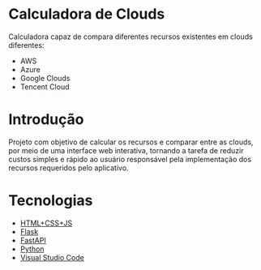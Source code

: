 # Calculadora de Clouds

Calculadora capaz de compara diferentes recursos existentes em clouds diferentes:
- AWS
- Azure
- Google Clouds
- Tencent Cloud


# Introdução

Projeto com objetivo de calcular os recursos e comparar entre as clouds, por meio de uma interface web interativa, tornando a tarefa de reduzir custos simples e rápido ao usuário responsável pela implementação dos recursos requeridos pelo aplicativo.
 
# Tecnologias
- [HTML+CSS+JS](https://developer.mozilla.org/en-US/)
- [Flask](https://flask.palletsprojects.com/en/2.2.x/)
- [FastAPI](https://fastapi.tiangolo.com/)
- [Python](https://www.python.org/)
- [Visual Studio Code](https://github.com/Microsoft/vscode)
